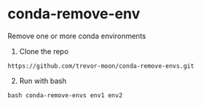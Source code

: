 # conda-remove-env

Remove one or more conda environments


1. Clone the repo

```
https://github.com/trevor-moon/conda-remove-envs.git
```

2. Run with bash

```
bash conda-remove-envs env1 env2
```

